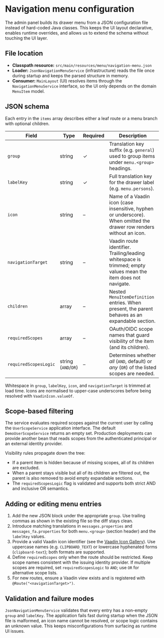 # Navigation menu configuration

The admin panel builds its drawer menu from a JSON configuration file instead
of hard-coded Java classes. This keeps the UI layout declarative, enables
runtime overrides, and allows us to extend the schema without touching the UI
layer.

## File location

* **Classpath resource:** `src/main/resources/menu/navigation-menu.json`
* **Loader:** `JsonNavigationMenuService` (infrastructure) reads the file once
  during startup and keeps the parsed structure in memory.
* **Consumer:** `MainLayout` (UI) resolves items through the
  `NavigationMenuService` interface, so the UI only depends on the domain
  `MenuItem` model.

## JSON schema

Each entry in the `items` array describes either a leaf route or a menu branch
with optional children.

| Field | Type | Required | Description |
| --- | --- | --- | --- |
| `group` | string | ✓ | Translation key suffix (e.g. `general`) used to group items under `menu.<group>` headings. |
| `labelKey` | string | ✓ | Full translation key for the drawer label (e.g. `menu.persons`). |
| `icon` | string | – | Name of a Vaadin icon (case insensitive, hyphen or underscore). When omitted the drawer row renders without an icon. |
| `navigationTarget` | string | – | Vaadin route identifier. Trailing/leading whitespace is trimmed; empty values mean the item does not navigate. |
| `children` | array | – | Nested `MenuItemDefinition` entries. When present, the parent behaves as an expandable section. |
| `requiredScopes` | array | – | OAuth/OIDC scope names that guard visibility of the item (and its children). |
| `requiredScopesLogic` | string (`AND`/`OR`) | – | Determines whether *all* (`AND`, default) or *any* (`OR`) of the listed scopes are needed. |

Whitespace in `group`, `labelKey`, `icon`, and `navigationTarget` is trimmed at
load time. Icons are normalised to upper-case underscores before being resolved
with `VaadinIcon.valueOf`.

## Scope-based filtering

The service evaluates required scopes against the current user by calling the
`UserScopeService` application interface. The default `DemoUserScopeService`
returns an empty set. Production deployments can provide another bean that reads
scopes from the authenticated principal or an external identity provider.

Visibility rules propagate down the tree:

* If a parent item is hidden because of missing scopes, all of its children are
  excluded.
* When a parent stays visible but all of its children are filtered out, the
  parent is also removed to avoid empty expandable sections.
* The `requiredScopesLogic` flag is validated and supports both strict AND and
  inclusive OR semantics.

## Adding or editing menu entries

1. Add the new JSON block under the appropriate `group`. Use trailing commas as
   shown in the existing file so the diff stays clean.
2. Introduce matching translations in `messages.properties` and
   `messages_fa.properties` for both `menu.<group>` (section header) and the
   `labelKey` values.
3. Provide a valid Vaadin icon identifier (see the
   [Vaadin Icon Gallery](https://vaadin.com/docs/latest/components/icon#available-icons)).
   Use uppercase names (e.g. `CLIPBOARD_TEXT`) or lowercase hyphenated forms
   (`clipboard-text`); both formats are supported.
4. Define `requiredScopes` only when the route should be restricted. Keep scope
   names consistent with the issuing identity provider. If multiple scopes are
   required, set `requiredScopesLogic` to `AND`; use `OR` for alternative scope
   lists.
5. For new routes, ensure a Vaadin view exists and is registered with
   `@Route("<navigationTarget>")`.

## Validation and failure modes

`JsonNavigationMenuService` validates that every entry has a non-empty `group`
and `labelKey`. The application fails fast during startup when the JSON file is
malformed, an icon name cannot be resolved, or scope logic contains an unknown
value. This keeps misconfigurations from surfacing as runtime UI issues.
